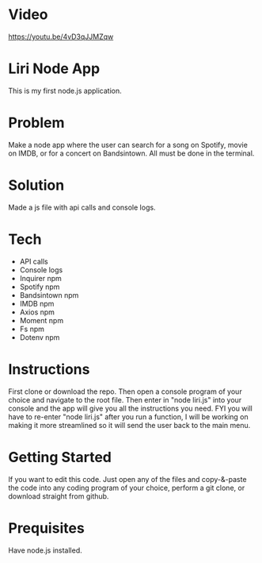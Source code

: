 # Video
https://youtu.be/4vD3qJJMZqw

# Liri Node App
This is my first node.js application.

# Problem
Make a node app where the user can search for a song on Spotify, movie on IMDB, or for a concert on Bandsintown. All must be done in the terminal.

# Solution
Made a js file with api calls and console logs.

# Tech
- API calls
- Console logs
- Inquirer npm
- Spotify npm
- Bandsintown npm
- IMDB npm
- Axios npm
- Moment npm
- Fs npm
- Dotenv npm

# Instructions
First clone or download the repo. Then open a console program of your choice and navigate to the root file. Then enter in "node liri.js" into your console and the app will give you all the instructions you need. FYI you will have to re-enter "node liri.js" after you run a function, I will be working on making it more streamlined so it will send the user back to the main menu.

# Getting Started
If you want to edit this code. Just open any of the files and copy-&-paste the code into any coding program of your choice, perform a git clone, or download straight from github.

# Prequisites
Have node.js installed.
